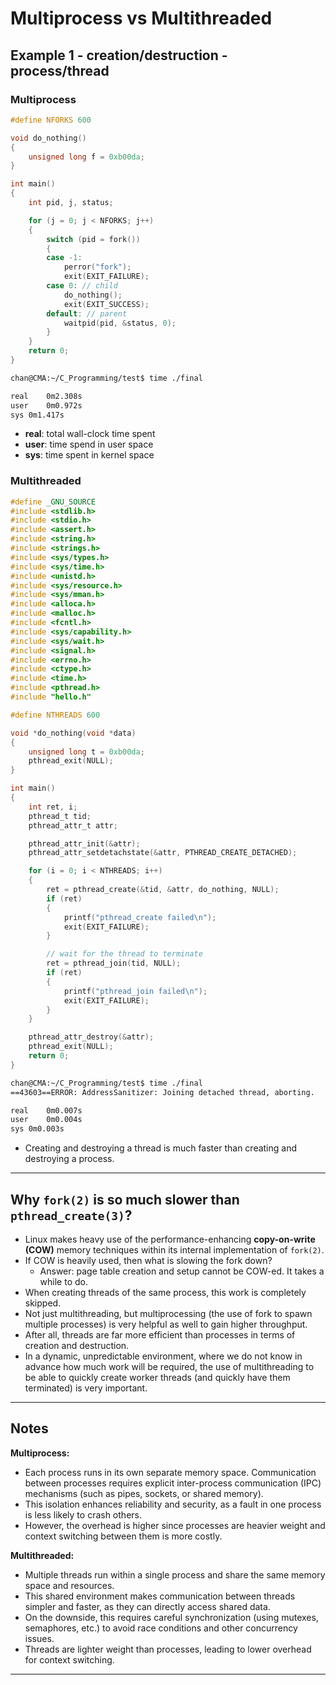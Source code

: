 # Multiprocess vs Multithreaded

## Example 1 - creation/destruction - process/thread

### Multiprocess

```c
#define NFORKS 600

void do_nothing()
{
    unsigned long f = 0xb00da;
}

int main()
{
    int pid, j, status;

    for (j = 0; j < NFORKS; j++)
    {
        switch (pid = fork())
        {
        case -1:
            perror("fork");
            exit(EXIT_FAILURE);
        case 0: // child
            do_nothing();
            exit(EXIT_SUCCESS);
        default: // parent
            waitpid(pid, &status, 0);
        }
    }
    return 0;
}
```

```sh
chan@CMA:~/C_Programming/test$ time ./final

real	0m2.308s
user	0m0.972s
sys	0m1.417s

```

- **real**: total wall-clock time spent
- **user**: time spend in user space
- **sys**: time spent in kernel space

### Multithreaded

```c
#define _GNU_SOURCE
#include <stdlib.h>
#include <stdio.h>
#include <assert.h>
#include <string.h>
#include <strings.h>
#include <sys/types.h>
#include <sys/time.h>
#include <unistd.h>
#include <sys/resource.h>
#include <sys/mman.h>
#include <alloca.h>
#include <malloc.h>
#include <fcntl.h>
#include <sys/capability.h>
#include <sys/wait.h>
#include <signal.h>
#include <errno.h>
#include <ctype.h>
#include <time.h>
#include <pthread.h>
#include "hello.h"

#define NTHREADS 600

void *do_nothing(void *data)
{
    unsigned long t = 0xb00da;
    pthread_exit(NULL);
}

int main()
{
    int ret, i;
    pthread_t tid;
    pthread_attr_t attr;

    pthread_attr_init(&attr);
    pthread_attr_setdetachstate(&attr, PTHREAD_CREATE_DETACHED);

    for (i = 0; i < NTHREADS; i++)
    {
        ret = pthread_create(&tid, &attr, do_nothing, NULL);
        if (ret)
        {
            printf("pthread_create failed\n");
            exit(EXIT_FAILURE);
        }

        // wait for the thread to terminate
        ret = pthread_join(tid, NULL);
        if (ret)
        {
            printf("pthread_join failed\n");
            exit(EXIT_FAILURE);
        }
    }

    pthread_attr_destroy(&attr);
    pthread_exit(NULL);
    return 0;
}
```

```sh
chan@CMA:~/C_Programming/test$ time ./final
==43603==ERROR: AddressSanitizer: Joining detached thread, aborting.

real	0m0.007s
user	0m0.004s
sys	0m0.003s
```

- Creating and destroying a thread is much faster than creating and destroying a process.

---

## Why `fork(2)` is so much slower than `pthread_create(3)`?

- Linux makes heavy use of the performance-enhancing **copy-on-write (COW)** memory techniques within its internal implementation of `fork(2)`.
- If COW is heavily used, then what is slowing the fork down?
  - Answer: page table creation and setup cannot be COW-ed. It takes a while to do.
- When creating threads of the same process, this work is completely skipped.
- Not just multithreading, but multiprocessing (the use of fork to spawn multiple processes) is very helpful as well to gain higher throughput.
- After all, threads are far more efficient than processes in terms of creation and destruction.
- In a dynamic, unpredictable environment, where we do not know in advance how much work will be required, the use of multithreading to be able to quickly create worker threads (and quickly have them terminated) is very important.

---

## Notes

**Multiprocess:**

- Each process runs in its own separate memory space. Communication between processes requires explicit inter-process communication (IPC) mechanisms (such as pipes, sockets, or shared memory). 
- This isolation enhances reliability and security, as a fault in one process is less likely to crash others. 
- However, the overhead is higher since processes are heavier weight and context switching between them is more costly.

**Multithreaded:**

- Multiple threads run within a single process and share the same memory space and resources. 
- This shared environment makes communication between threads simpler and faster, as they can directly access shared data. 
- On the downside, this requires careful synchronization (using mutexes, semaphores, etc.) to avoid race conditions and other concurrency issues. 
- Threads are lighter weight than processes, leading to lower overhead for context switching.

---